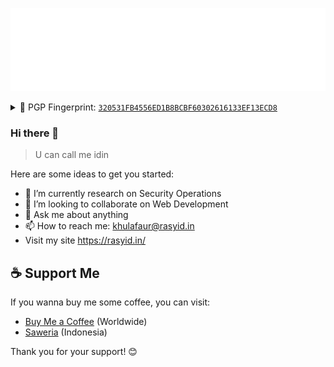 ![readmebox](https://raw.githubusercontent.com/idhin/idhin/ace2921acce82f9082b66e626f7c265adfd18aba/readmebox.svg)
<details>
<summary>🔐 PGP Fingerprint: <a href="https://keys.openpgp.org/search?q=320531FB4556ED1B8BCBF60302616133EF13ECD8"><code>320531FB4556ED1B8BCBF60302616133EF13ECD8</code></a></summary>

```
-----BEGIN PGP PUBLIC KEY BLOCK-----

mQINBGYG8KUBEADva9mutO+j4u7Fit27d7MM6XlyFzewnqt58OHW8dPOTUirnDC6
7VA5WJlE76FqPM1pnj1i8cOV8+HCgiVUOpoW3DKnL3pHUksq2kW4Xj4NloORHdrk
wgkh/OzQkZEl+q6Jb6zWYnIjvS0sAiSwS+c67jN+ssoKUSB8nRTTnnLySVG58RfG
nKbQQEWS/OlaVjLGvBx/Hh+1EsWaLOT10ZDE0Sff456s/2rPMcUUJo+xI9ndUbPc
d7/dOAgAeDdkoRwmemZnu5/xAvd5emJOaO9K+7msKm1Kng6lSwWGiOK4nEaI2lIZ
19iuE2cTm2g0ripg3iWLytN+DR5cY88+11QVfCD3HL8IOUEeAOjmmBXwTnVWWyz7
DEv7/l2T09yoIdP3rZYQV4wmHQj8AK6YDmNMS5OOoMADd2HRC88/CnARElzHQWpF
I2f9jMLeHHPG83rE1LqjzhcaWqgOlqwwEvgc0KoPXzZ7MKQau2XD36TcnUl0kkCG
37bciCFUW28OULncD+ED/EcYTv7CfkOXyI7jscPobhCfrdUiH7xSdN5GTldfIyGB
3wYomZIIgdMQz2yKvgvZlW4hh/fO0GYBGhm8WBJqGK8WB3YoP8XHEOGzbrVGMUFp
5YWHDj63MadYB43Nbfwrecdhf8FAoEVtGBiYng+AXxnlDQRZLfRwWSz+xQARAQAB
tChLaHVsYWZhdXIgUmFzeWlkaW4gPGtodWxhZmF1ckByYXN5aWQuaW4+iQJXBBMB
CABBFiEEMgUx+0VW7RuLy/YDAmFhM+8T7NgFAmYG8KUCGwMFCXDIEgAFCwkIBwIC
IgIGFQoJCAsCBBYCAwECHgcCF4AACgkQAmFhM+8T7NjZUA/+N/GRq/MG0MDmENsx
z+Fx5E2u5C/n0BgruMtXcfEU88dOD/gzn32Pmn7rkNIy1ozNbfGIpGF2fLQgSqdz
KuQRJAou/H/c5JMhDSdj9M3DEcrbNtz1qKTr+gIRSkNuuxmLMdYPFOLokpeWB4ly
/a4JW/Guwke6M9hOEe89FLFMqZFsR+q19leKVbVLWFFzpWe9KqXfU3UoAyEa93eW
2gV3W/UBcG6C2aflAIf5D50D1xKoZpbPfmTDbk+WGgzgC/2W7bpSuKOwVvt3Mcut
HXI75+p1fMYchK6CT/QiAIVKw6A6fWq6+86WEyTtqcJ57Ir7fK+rGwVoNB2sixyy
lYralJ/yqrk/LEMHyBJKKCO4vgK43zruj9CBHspG96w2KqPz98GSG27JuFaBB/gC
eJ9oB/u3k8TilwuI86nKACcN8NLGDYjnJ7fxPuYeFIgEFdETzSxHMIME2JK9cKa8
Bk/+uLYjqwUUx6swDtqhwSibgbRv6041nFCDxLij3ubW6X4uu6fvBygZtxlT0gc3
YdgVTWV9ZNf0bSxJNzColDLHB+Y1Oq1eeHyHHXsqcQpp7xn6w3hQhPrGvaf4Xby3
GZzvnGcz8i01z8qrqQipko+9MzKAdUrUHdQpD/5i8YV9hWNCMHnlB2HU8P6z+NIS
ERiEPev9XSBM7Ycvs8UlLzwCSy+5Ag0EZgbwpQEQALcVM0qH5PZ+KvATIFHeS5eY
nfJco2Vgz9uDkZGAlVy+/xvrh6I8qK/tu9YtgFPMJKtwgiLgHrdXUgfbb1QVEw+N
6YyAFnBEuEI5VEDFCH52W6xpyRtbJGb6iTkS9ILcI0USTeYRp8Fyd8TlLBPNCckD
30cajMb2m9bgUMEmEJDDE9/XdHsQ/jRVZkDS+1MML8gKeSjYzdAxMW/w/RBAhKu3
90eh/fYOgil4U8xtHhKILVbm3XBxgJus3Tw10mbiWX+dJzNkCHAplFsru9w4x0CU
vqsBQ5GNx3V3Ss0awx22ILJH3LT23hh/+E3m4rN0YFBSuuAUKXvHuD0HDwDavVe4
wU+cRdmwoBNtiokcoio0jdtCdp/2RX0zb/jzIYLDnVvjLx2+xWV+TyC+ScUMzCVl
0r1wOztIRRAFRXubZhXQmA1nd6QZYPvywkzM/I0LxKc/XH8tvcz+MfB5C/y1tUu7
WTHuZ9SXXPOdae6ORdyCWA1wJPGE/Ai31HEzBNsB7iBrEuhmfQICqmts75uQi60K
uv6b7Rc/N1tvQhZzMG3Obh8/GXEkxU8CdkEFUo1gt3PmlEFFAigsynxX9WL8NZ/C
pti6imMUhXW2zDR3e19CnPdkL8rZ1SwO3pUDRj7W1xPWEV5ivS2JVyagcwEK0HGP
/FR+Q2+1txVJ7bloLZgbABEBAAGJAjwEGAEIACYWIQQyBTH7RVbtG4vL9gMCYWEz
7xPs2AUCZgbwpQIbDAUJcMgSAAAKCRACYWEz7xPs2DSkEACbMh/ENq5qFhdbAGXO
QZB0YBa6DMM4BDRUlxHURrmVqxo1q6v7WRzY9qAeRHz16wiI22hT5KLg08fuHbCw
UQoezSwFIIGJNnPRLWV4zGl7BQn9pLp8ZJ9EJuwFhYokIiPOA4rBDEf/AOyxrcrB
um/ecUXXgWqHpCmb5knsjBZtEVQDNX7p5M5WVMXgrW0l0lInkGFddJ4nAYiYX8en
ooSFcf+0i3oYXm5U5WYaOBZP8DHddFLjTW2Xe44Dv2u57vEeh+i3HRvap497/HnK
/JIk3hYjTCVIw46x4o2C0RUi58H59HRMhm80EuV6qsU7MmAXcfd55NGYL0hs3QKi
1W5vCJajivu3RVcgFa4it6L4Mh9Vgfm/IKXTQtZI1Vz1O/wGWz/iir1009e2Wjfo
GxvdPjTgVE3C/szSjylUpTB0yHYFXsh1OicWjO0SpPvMXIQv26s5y8YH9b2DAxuO
0bRF3tu6rH6gW5az/FQxRacQAR6XZVpZbenJs4ejFeMJVuo6GVzq2m/uROwHeQpA
OAsQJGyNEm1FTYkHRnGmm41SpOys+uSTtu9aQ7fZykekTq1Z0WL9R0LdRD641yhU
YleCbbGZbUosUad4XvdTv7t5w1x98Ny+OE9/wX7ToBizg+7Vc1Q/kvAshIVmN0o0
ir8PALsjlx35NwuRrEVhWeTjSJgzBGYG8A0WCSsGAQQB2kcPAQEHQCo7GrR+qTuU
LrbxlEbn80D6MY8HuqHWSazUYEW4LFPXtChLaHVsYWZhdXIgUmFzeWlkaW4gPGto
dWxhZmF1ckByYXN5aWQuaW4+iJkEExYKAEEWIQRDkz79L3ju/UGk5E7OZ7gJBOmC
ogUCZgbwDQIbAwUJBaOagAULCQgHAgIiAgYVCgkICwIEFgIDAQIeBwIXgAAKCRDO
Z7gJBOmCojWFAP9Z+TQaYqFFjQmqneMdwvVSCDSUBlhYwREhctfwcSPJBwEAkzFm
sZa3w2xDcWDbfGe7ysGMvl1o5NZVWWn7+c05hg64OARmBvANEgorBgEEAZdVAQUB
AQdASU4cMBWPRjeSrsH/kraxdu9Vik4Vvmatr0CYckqVFBoDAQgHiH4EGBYKACYW
IQRDkz79L3ju/UGk5E7OZ7gJBOmCogUCZgbwDQIbDAUJBaOagAAKCRDOZ7gJBOmC
ohvtAP0UhR5Bb+sgsaksmo4w3k0Sk37Z8slnymmBetxnv/EIZAD+K9biiFEWZMQL
E637APm56SGROyBWRtUULr+QDJzQ8A4=
=A6HU
-----END PGP PUBLIC KEY BLOCK-----
```
</details>

### Hi there 👋

> U can call me idin


<!-- **idhin/idhin** is a ✨ _special_ ✨ repository because its `README.md` (this file) appears on your GitHub profile. -->

Here are some ideas to get you started:

- 🔭 I’m currently research on Security Operations
- 👯 I’m looking to collaborate on Web Development
- 💬 Ask me about anything
- 📫 How to reach me: khulafaur@rasyid.in
- Visit my site https://rasyid.in/


<!-- ![Khulafaur's GitHub stats](https://github-readme-stats.vercel.app/api?username=idhin&show_icons=true&theme=merko)
<!-- 
[![Top Langs](https://github-readme-stats.vercel.app/api/top-langs/?username=idhin)](https://github.com/idhin/github-readme-stats) -->

<!-- <a href="https://github.com/anuraghazra/github-readme-stats">
  <img align="center" src="https://github-readme-stats.vercel.app/api/pin/?username=anuraghazra&repo=github-readme-stats" />
</a> -->
<!-- <a href="https://github.com/anuraghazra/convoychat">
  <img align="center" src="https://github-readme-stats.vercel.app/api/pin/?username=anuraghazra&repo=convoychat" />
</a>
 --> 
      

## ☕ Support Me

If you wanna buy me some coffee, you can visit:

- [Buy Me a Coffee](https://buymeacoffee.com/rasyidin) (Worldwide) 
- [Saweria](https://saweria.co/rasyidin) (Indonesia)

Thank you for your support! 😊


